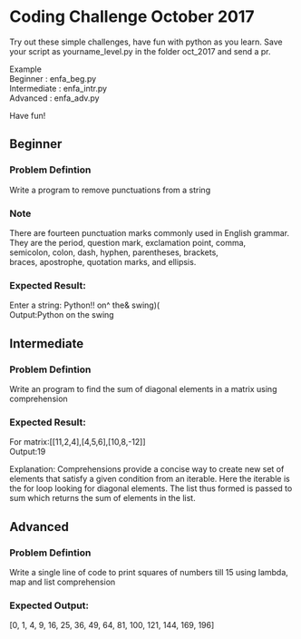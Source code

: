
# Coding Challenge October 2017

Try out these simple challenges, have fun with python as you learn. Save your script as yourname_level.py in the folder oct_2017 and send a pr.

Example  
Beginner : enfa_beg.py  
Intermediate : enfa_intr.py  
Advanced : enfa_adv.py  

Have fun!

## Beginner

### Problem Defintion
Write a program to remove punctuations from a string

### Note
There are fourteen punctuation marks commonly used in English grammar. They are the period, question mark, exclamation point, comma, semicolon, colon, dash, hyphen, parentheses, brackets, braces, apostrophe, quotation marks, and ellipsis.
### Expected Result:
Enter a string:  Python!! on^ the& swing)(  
Output:Python on the swing  

## Intermediate

### Problem Defintion
Write an program to find the sum of diagonal elements in a matrix using comprehension

### Expected Result:
For matrix:[[11,2,4],[4,5,6],[10,8,-12]]  
Output:19

Explanation:
Comprehensions provide a concise way to create new set of elements that satisfy a given condition from an iterable. Here the iterable is the for loop looking for diagonal elements. The list thus formed is passed to sum which returns the sum of elements in the list.

## Advanced

### Problem Defintion
Write a single line of code to print squares of numbers till 15 using lambda, map and list comprehension

### Expected Output:
[0, 1, 4, 9, 16, 25, 36, 49, 64, 81, 100, 121, 144, 169, 196]

